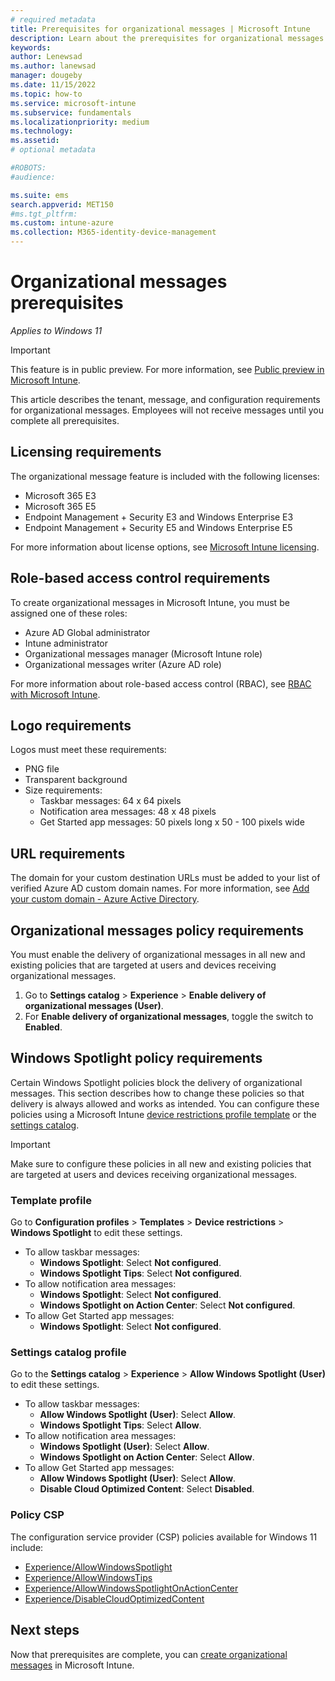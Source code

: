 ```yaml
---
# required metadata
title: Prerequisites for organizational messages | Microsoft Intune  
description: Learn about the prerequisites for organizational messages.      
keywords:
author: Lenewsad
ms.author: lanewsad
manager: dougeby
ms.date: 11/15/2022
ms.topic: how-to
ms.service: microsoft-intune
ms.subservice: fundamentals
ms.localizationpriority: medium
ms.technology:
ms.assetid: 
# optional metadata

#ROBOTS:
#audience:

ms.suite: ems
search.appverid: MET150
#ms.tgt_pltfrm:
ms.custom: intune-azure 
ms.collection: M365-identity-device-management
---
```


# Organizational messages prerequisites   

*Applies to Windows 11*  

> [!IMPORTANT]
> This feature is in public preview. For more information, see [Public preview in Microsoft Intune](../fundamentals/public-preview.md).  

This article describes the tenant, message, and configuration requirements for organizational messages. Employees will not receive messages until you complete all prerequisites.  

## Licensing requirements  
The organizational message feature is included with the following licenses:  

* Microsoft 365 E3  
* Microsoft 365 E5  
* Endpoint Management + Security E3 and Windows Enterprise E3    
* Endpoint Management + Security E5 and Windows Enterprise E5  

For more information about license options, see [Microsoft Intune licensing](../fundamentals/licenses.md).  

## Role-based access control requirements  
To create organizational messages in Microsoft Intune, you must be assigned one of these roles: 

* Azure AD Global administrator  
* Intune administrator  
* Organizational messages manager (Microsoft Intune role)  
* Organizational messages writer (Azure AD role)  

For more information about role-based access control (RBAC), see [RBAC with Microsoft Intune](../fundamentals/role-based-access-control.md).  

## Logo requirements  
Logos must meet these requirements:  

* PNG file 
* Transparent background 
* Size requirements:    
    * Taskbar messages: 64 x 64 pixels  
    * Notification area messages: 48 x 48 pixels
    * Get Started app messages: 50 pixels long x 50 - 100 pixels wide  

## URL requirements  
The domain for your custom destination URLs must be added to your list of verified Azure AD custom domain names. For more information, see [Add your custom domain - Azure Active Directory](/azure/active-directory/fundamentals/add-custom-domain.md#add-your-custom-domain-name-to-azure-ad).  

## Organizational messages policy requirements      
You must enable the delivery of organizational messages in all new and existing policies that are targeted at users and devices receiving organizational messages. 

 1. Go to **Settings catalog** > **Experience** > **Enable delivery of organizational messages (User)**. 
 2. For **Enable delivery of organizational messages**, toggle the switch to **Enabled**.     

## Windows Spotlight policy requirements  
Certain Windows Spotlight policies block the delivery of organizational messages. This section describes how to change these policies so that delivery is always allowed and works as intended. You can configure these policies using a Microsoft Intune [device restrictions profile template](/configuration/device-restrictions-configure.md) or the [settings catalog](/configuration/settings-catalog.md).  

>[!IMPORTANT]
> Make sure to configure these policies in all new and existing policies that are targeted at users and devices receiving organizational messages. 

### Template profile    
Go to **Configuration profiles** > **Templates** > **Device restrictions** > **Windows Spotlight** to edit these settings.    

* To allow taskbar messages:   
  * **Windows Spotlight**: Select **Not configured**.    
  * **Windows Spotlight Tips**: Select **Not configured**.    
* To allow notification area messages:  
  * **Windows Spotlight**: Select **Not configured**.  
  * **Windows Spotlight on Action Center**: Select **Not configured**.  
* To allow Get Started app messages: 
  * **Windows Spotlight**: Select **Not configured**.      

### Settings catalog profile        
Go to the **Settings catalog** > **Experience** > **Allow Windows Spotlight (User)** to edit these settings.  

* To allow taskbar messages:  
  * **Allow Windows Spotlight (User)**: Select **Allow**.    
  * **Windows Spotlight Tips**: Select **Allow**. 
* To allow notification area messages:    
  * **Windows Spotlight (User)**: Select **Allow**.  
  * **Windows Spotlight on Action Center**: Select **Allow**.  
* To allow Get Started app messages:  
  * **Allow Windows Spotlight (User)**: Select **Allow**.   
   * **Disable Cloud Optimized Content**: Select **Disabled**.   

### Policy CSP   
The configuration service provider (CSP) policies available for Windows 11 include:  
* [Experience/AllowWindowsSpotlight](/windows/client-management/mdm/policy-csp-experience#experience-allowwindowsspotlight) 
* [Experience/AllowWindowsTips](/windows/client-management/mdm/policy-csp-experience#experience-allowwindowstips)   
* [Experience/AllowWindowsSpotlightOnActionCenter](/windows/client-management/mdm/policy-csp-experience#experience-allowwindowsspotlightonactioncenter)  
* [Experience/DisableCloudOptimizedContent](/windows/client-management/mdm/policy-csp-experience#experience-disablecloudoptimizedcontent)  

## Next steps 
Now that prerequisites are complete, you can [create organizational messages](organizational-messages-create.md) in Microsoft Intune.    